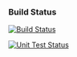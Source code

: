 
### Build Status 

[![Build Status](http://128.199.243.222:8080/buildStatus/icon?job=instavote%2Fworker-build&subject=Build)](http://128.199.243.222:8080/job/instavote/job/worker-build/)

[![Unit Test Status](http://128.199.243.222:8080/buildStatus/icon?job=instavote%2Fworker-test&subject=UnitTest)](http://128.199.243.222:8080/job/instavote/job/worker-test/)
